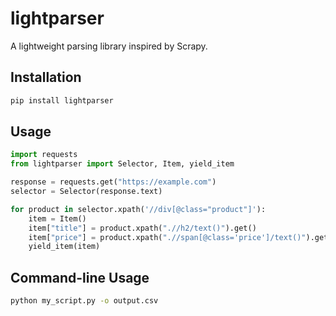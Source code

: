 # lightparser

A lightweight parsing library inspired by Scrapy.

## Installation

```bash
pip install lightparser
```

## Usage

```python
import requests
from lightparser import Selector, Item, yield_item

response = requests.get("https://example.com")
selector = Selector(response.text)

for product in selector.xpath('//div[@class="product"]'):
    item = Item()
    item["title"] = product.xpath(".//h2/text()").get()
    item["price"] = product.xpath(".//span[@class='price']/text()").get()
    yield_item(item)
```

## Command-line Usage

```bash
python my_script.py -o output.csv
```
